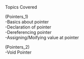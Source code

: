 
Topics Covered  

(Pointers_1)  
-Basics about pointer  
-Declaration of pointer  
-Dereferencing pointer  
-Assigning/Moifying value at pointer  

(Pointers_2)  
-Void Pointer  
